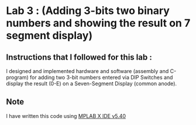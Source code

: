# Lab 3 : (Adding 3-bits two binary numbers and showing the result on 7 segment display)

## Instructions that I followed for this lab :
I designed and implemented hardware and software (assembly and C-program) for adding
two 3-bit numbers entered via DIP Switches and display the result (0-E) on
a Seven-Segment Display (common anode).

## Note
I have written this code using [MPLAB X IDE v5.40](https://www.microchip.com/mplab/mplab-x-ide)
